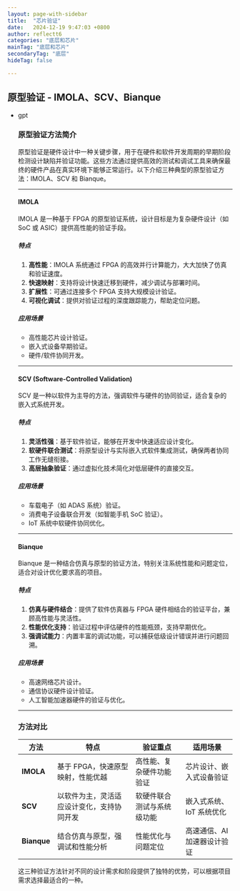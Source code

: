 ```yaml
---
layout: page-with-sidebar
title:  "芯片验证"
date:   2024-12-19 9:47:03 +0800
author: reflectt6
categories: "底层和芯片"
mainTag: "底层和芯片"
secondaryTag: "底层"
hideTag: false

---
```


## 原型验证 - IMOLA、SCV、Bianque

- gpt

  ### 原型验证方法简介

  原型验证是硬件设计中一种关键步骤，用于在硬件和软件开发周期的早期阶段检测设计缺陷并验证功能。这些方法通过提供高效的测试和调试工具来确保最终的硬件产品在真实环境下能够正常运行。以下介绍三种典型的原型验证方法：IMOLA、SCV 和 Bianque。

  ------

  #### IMOLA

  IMOLA 是一种基于 FPGA 的原型验证系统，设计目标是为复杂硬件设计（如 SoC 或 ASIC）提供高性能的验证手段。

  ##### 特点

  1. **高性能**：IMOLA 系统通过 FPGA 的高效并行计算能力，大大加快了仿真和验证速度。
  2. **快速映射**：支持将设计快速迁移到硬件，减少调试与部署时间。
  3. **扩展性**：可通过连接多个 FPGA 支持大规模设计验证。
  4. **可视化调试**：提供对验证过程的深度跟踪能力，帮助定位问题。

  ##### 应用场景

  - 高性能芯片设计验证。
  - 嵌入式设备早期验证。
  - 硬件/软件协同开发。

  ------

  #### SCV (Software-Controlled Validation)

  SCV 是一种以软件为主导的方法，强调软件与硬件的协同验证，适合复杂的嵌入式系统开发。

  ##### 特点

  1. **灵活性强**：基于软件验证，能够在开发中快速适应设计变化。
  2. **软硬件联合测试**：将原型设计与实际嵌入式软件集成测试，确保两者协同工作无缝衔接。
  3. **高层抽象验证**：通过虚拟化技术简化对低层硬件的直接交互。

  ##### 应用场景

  - 车载电子（如 ADAS 系统）验证。
  - 消费电子设备联合开发（如智能手机 SoC 验证）。
  - IoT 系统中软硬件协同优化。

  ------

  #### Bianque

  Bianque 是一种结合仿真与原型的验证方法，特别关注系统性能和问题定位，适合对设计优化要求高的项目。

  ##### 特点

  1. **仿真与硬件结合**：提供了软件仿真器与 FPGA 硬件相结合的验证平台，兼顾高性能与灵活性。
  2. **性能优化支持**：验证过程中评估硬件的性能瓶颈，支持早期优化。
  3. **强调试能力**：内置丰富的调试功能，可以捕获低级设计错误并进行问题回溯。

  ##### 应用场景

  - 高速网络芯片设计。
  - 通信协议硬件设计验证。
  - 人工智能加速器硬件的验证与优化。

  ------

  ### 方法对比

  | **方法**    | **特点**                                   | **验证重点**               | **适用场景**                |
  | ----------- | ------------------------------------------ | -------------------------- | --------------------------- |
  | **IMOLA**   | 基于 FPGA，快速原型映射，性能优越          | 高性能、复杂硬件功能验证   | 芯片设计、嵌入式设备验证    |
  | **SCV**     | 以软件为主，灵活适应设计变化，支持协同开发 | 软硬件联合测试与系统级功能 | 嵌入式系统、IoT 系统优化    |
  | **Bianque** | 结合仿真与原型，强调试和性能分析           | 性能优化与问题定位         | 高速通信、AI 加速器设计验证 |

  这三种验证方法针对不同的设计需求和阶段提供了独特的优势，可以根据项目需求选择最适合的一种。
